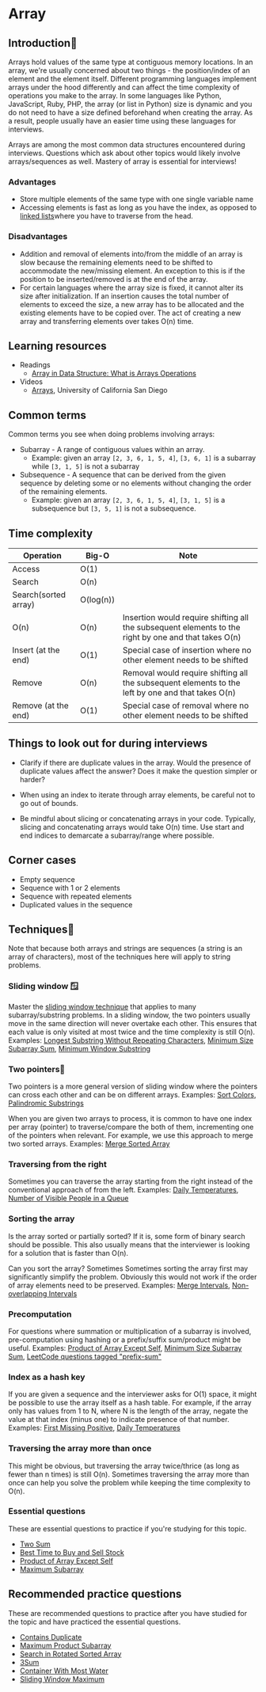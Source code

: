  # Array 


## Introduction📔
Arrays hold values of the same type at contiguous memory locations. In an array, we're usually concerned about two things - the position/index of an element and the element itself. Different programming languages implement arrays under the hood differently and can affect the time complexity of operations you make to the array. In some languages like Python, JavaScript, Ruby, PHP, the array (or list in Python) size is dynamic and you do not need to have a size defined beforehand when creating the array. As a result, people usually have an easier time using these languages for interviews.

Arrays are among the most common data structures encountered during interviews. Questions which ask about other topics would likely involve arrays/sequences as well. Mastery of array is essential for interviews!

### Advantages

- Store multiple elements of the same type with one single variable name
- Accessing elements is fast as long as you have the index, as opposed to [linked lists](https://www.instagram.com/)where you have to traverse from the head.
### Disadvantages

- Addition and removal of elements into/from the middle of an array is slow because the remaining elements need to be shifted to accommodate the new/missing element. An exception to this is if the position to be inserted/removed is at the end of the array.
- For certain languages where the array size is fixed, it cannot alter its size after initialization. If an insertion causes the total number of elements to exceed the size, a new array has to be allocated and the existing elements have to be copied over. The act of creating a new array and transferring elements over takes O(n) time.
## Learning resources
* Readings
   *  [Array in Data Structure: What is Arrays Operations](https://www.w3schools.in/data-structures/data-structures-arrays)
* Videos
   *  [Arrays](https://www.coursera.org/lecture/data-structures/arrays-OsBSF), University of California San Diego
## Common terms

Common terms you see when doing problems involving arrays:

- Subarray - A range of contiguous values within an array.
  * Example: given an array  ```[2, 3, 6, 1, 5, 4]```, ```[3, 6, 1]``` is a subarray while ```[3, 1, 5]``` is not a subarray
- Subsequence - A sequence that can be derived from the given sequence by deleting some or no elements without changing the order of the remaining elements.
  * Example: given an array ```[2, 3, 6, 1, 5, 4]```, ```[3, 1, 5]``` is a subsequence but ```[3, 5, 1]``` is not a subsequence.

## Time complexity
|Operation      |Big-O	     |   Note   |
|--------------|-----------|------------|
| Access		   | O(1)        |          |
| Search       |    O(n)	   |          |
| Search(sorted array)	     |    O(log(n))	   |   |
|O(n)	         |O(n)         |         Insertion would require shifting all the subsequent elements to the right by one and that takes O(n)|
|Insert (at the end) |O(1)	 |                 Special case of insertion where no other element needs to be shifted|
|Remove        |	O(n)	     |        Removal would require shifting all the subsequent elements to the left by one and that takes O(n)|
|Remove (at the end)|	O(1)   |   	Special case of removal where no other element needs to be shifted|
## Things to look out for during interviews
- Clarify if there are duplicate values in the array. Would the presence of duplicate values affect the answer? Does it make the question simpler or harder?

- When using an index to iterate through array elements, be careful not to go out of bounds.
- Be mindful about slicing or concatenating arrays in your code. Typically, slicing and concatenating arrays would take O(n) time. Use start and end indices to demarcate a subarray/range where possible.

## Corner cases
- Empty sequence
- Sequence with 1 or 2 elements
- Sequence with repeated elements
- Duplicated values in the sequence
## Techniques🐍
Note that because both arrays and strings are sequences (a string is an array of characters), most of the techniques here will apply to string problems.

### Sliding window 🪟
Master the [sliding window technique](https://leetcode.com/problems/minimum-window-substring/solutions/26808/here-is-a-10-line-template-that-can-solve-most-substring-problems/) that applies to many subarray/substring problems. In a sliding window, the two pointers usually move in the same direction will never overtake each other. This ensures that each value is only visited at most twice and the time complexity is still O(n). Examples: [Longest Substring Without Repeating Characters](https://leetcode.com/problems/longest-substring-without-repeating-characters/), [Minimum Size Subarray Sum](https://leetcode.com/problems/minimum-size-subarray-sum/), [Minimum Window Substring](https://leetcode.com/problems/minimum-window-substring/)

### Two pointers🫵
Two pointers is a more general version of sliding window where the pointers can cross each other and can be on different arrays. Examples: [Sort Colors](https://leetcode.com/problems/sort-colors/), [Palindromic Substrings](https://leetcode.com/problems/palindromic-substrings/)

When you are given two arrays to process, it is common to have one index per array (pointer) to traverse/compare the both of them, incrementing one of the pointers when relevant. For example, we use this approach to merge two sorted arrays. Examples: [Merge Sorted Array](https://leetcode.com/problems/merge-sorted-array/)

### Traversing from the right
Sometimes you can traverse the array starting from the right instead of the conventional approach of from the left. Examples: [Daily Temperatures](https://leetcode.com/problems/daily-temperatures/), [Number of Visible People in a Queue](https://leetcode.com/problems/number-of-visible-people-in-a-queue/)

### Sorting the array
Is the array sorted or partially sorted? If it is, some form of binary search should be possible. This also usually means that the interviewer is looking for a solution that is faster than O(n).

Can you sort the array? Sometimes  Sometimes sorting the array first may significantly simplify the problem. Obviously this would not work if the order of array elements need to be preserved. Examples: [Merge Intervals](https://leetcode.com/problems/merge-intervals/), [Non-overlapping Intervals](https://leetcode.com/problems/non-overlapping-intervals/)

### Precomputation
For questions where summation or multiplication of a subarray is involved, pre-computation using hashing or a prefix/suffix sum/product might be useful. Examples: [Product of Array Except Self](https://leetcode.com/problems/product-of-array-except-self/), [Minimum Size Subarray Sum](https://leetcode.com/problems/minimum-size-subarray-sum/), [LeetCode questions tagged "prefix-sum"](https://leetcode.com/tag/prefix-sum/)

### Index as a hash key
If you are given a sequence and the interviewer asks for O(1) space, it might be possible to use the array itself as a hash table. For example, if the array only has values from 1 to N, where N is the length of the array, negate the value at that index (minus one) to indicate presence of that number. Examples: [First Missing Positive](https://leetcode.com/problems/first-missing-positive/), [Daily Temperatures](https://leetcode.com/problems/daily-temperatures/)

### Traversing the array more than once
This might be obvious, but traversing the array twice/thrice (as long as fewer than n times) is still O(n). Sometimes traversing the array more than once can help you solve the problem while keeping the time complexity to O(n).

### Essential questions
These are essential questions to practice if you're studying for this topic.

- [Two Sum](/problems/two-sum)
- [Best Time to Buy and Sell Stock]()
- [Product of Array Except Self]()
- [Maximum Subarray]()

## Recommended practice questions
These are recommended questions to practice after you have studied for the topic and have practiced the essential questions.

- [Contains Duplicate](https://leetcode.com/problems/contains-duplicate/)
- [Maximum Product Subarray]()
- [Search in Rotated Sorted Array]()
- [3Sum]()
- [Container With Most Water]()
- [Sliding Window Maximum]()




